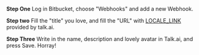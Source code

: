 
**Step One** Log in Bitbucket, choose "Webhooks" and add a new Webhook.

**Step two** Fill the "title" you love, and fill the "URL" with [LOCALE_LINK](LOCALE_LINK) provided by talk.ai.

**Step Three** Write in the name, description and lovely avatar in Talk.ai, and press Save. Horray!
